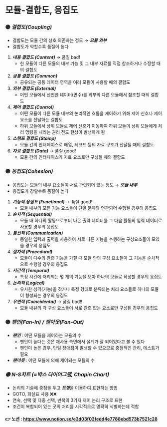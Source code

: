 # 모듈-결합도, 응집도

### 🟣 *결합도(Coupling)*

- 결합도는 모듈 간의 상호 의존하는 정도 → ***모듈 외부***
- 결합도가 약할수록 품질이 높다

1. ***내용 결합도 (Content)*** → 품질 bad!
    - 한 모듈이 다른 모듈의 내부 기능 및 그 내부 자료를 직접 참조하거나 수정할 때의 결합도
2. ***공통 결합도 (Common)***
    - 공유되는 공통 데이터 영역을 여러 모듈이 사용할 때의 결합도
3. ***외부 결합도 (External)***
    - 어떤 모듈에서 선언한 데이터(변수)를 외부의 다른 모듈에서 참조할 때의 결합도
4. ***제어 결합도 (Control)***
    - 어떤 모듈이 다른 모듈 내부의 논리적인 흐름을 제어하기 위해 제어 신호나 제어 요소를 
    전달하는 결합도
    - 하위 모듈에서 상위 모듈로 제어 신호가 이동하여 하위 모듈이 상위 모듈에게 처리 명령을 내리는 권리 전도 현상이 발생하게 됨
5. ***스탬프 결합도 (Stamp)***
    - 모듈 간의 인터페이스로 배열, 레코드 등의 자료 구조가 전달될 때의 결합도
6. ***자료 결합도 (Data)*** → 품질 good!
    - 모듈 간의 인터페이스가 자료 요소로만 구성될 때의 결합도

### 🟣 *응집도(Cohesion)*

- 응집도는 모듈의 내부 요소들이 서로 관련되어 있는 정도 → ***모듈 내부***
- 응집도가 강할수록 품질이 높다

1. ***기능적 응집도 (Functional)*** → 품질 good!
    - 모듈 내부의 모든 기능 요소들이 단일 문제와 연관되어 수행될 경우의 응집도
2. ***순차적 (Sequential)***
    - 모듈 내 하나의 활동으로부터 나온 출력 데이터를 그 다음 활동의 입력 데이터로 사용할 
    경우의 응집도
3. ***통신적 (Communication)***
    - 동일한 입력과 출력을 사용하여 서로 다른 기능을 수행하는 구성요소들이 모였을 경우의 
    응집도
4. ***절차적 (Procedural)***
    - 모듈이 다수의 관련 기능을 가질 때 모듈 안의 구성 요소들이 그 기능을 순차적으로 수행할 경우의 응집도
5. ***시간적 (Temporal)***
    - 특정 시간에 처리되는 몇 개의 기능을 모아 하나의 모듈로 작성할 경우의 응집도
6. ***논리적 (Logical)***
    - 유사한 성격(기능)을 갖거나 특정 형태로 분류되는 처리 요소들로 하나의 모듈이 형성되는 경우의 응집도
7. ***우연적 (Coincidental)*** → 품질 bad!!
    - 모듈 내뷰의 각 구성 요소들이 서로 관련 없는 요소로만 구성된 경우의 응집도
    

### 🟣 *팬인(Fan-In) / 팬아웃(Fan-Out)*

- ***팬인*** : 어떤 모듈을 제어하는 모듈의 수
    - 팬인이 높다는 것은 재사용 측면에서 설계가 잘 되어있다고 볼 수 있다
    - 팬인이 높은 경우, 단일 장애점이 발생할 수 있으므로 중점적인 관리, 테스트가 필요
- ***팬아웃*** : 어떤 모듈에 의해 제어되는 모듈의 수

### *🟣 N-S차트 (=박스 다이어그램, Chapin Chart)*

- 논리의 기술에 중점을 두고 ***도형***을 이용하여 표현하는 방법
- GOTO, 화살표 사용 ❌❌
- 연속, 선택 및 다중 선택, 반복의 3가지 제어 논리 구조로 표현
- 조건이 복합되어 있는 곳의 처리를 시각적으로 명확히 식별하는데 적합

#### 👉 노션 : https://www.notion.so/e3d03f03fedd4e7788ebd573b7521c28
